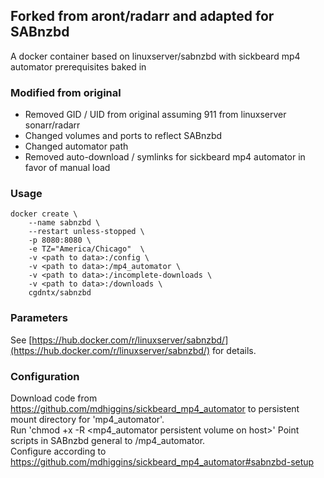 ## Forked from aront/radarr and adapted for SABnzbd
A docker container based on linuxserver/sabnzbd with sickbeard mp4 automator prerequisites baked in

### Modified from original
* Removed GID / UID from original assuming 911 from linuxserver sonarr/radarr
* Changed volumes and ports to reflect SABnzbd
* Changed automator path
* Removed auto-download / symlinks for sickbeard mp4 automator in favor of manual load

### Usage

````
docker create \
    --name sabnzbd \
    --restart unless-stopped \
    -p 8080:8080 \
    -e TZ="America/Chicago"  \
    -v <path to data>:/config \
    -v <path to data>:/mp4_automator \
    -v <path to data>:/incomplete-downloads \
    -v <path to data>:/downloads \
    cgdntx/sabnzbd
````

### Parameters
See [https://hub.docker.com/r/linuxserver/sabnzbd/](https://hub.docker.com/r/linuxserver/sabnzbd/) for details.

### Configuration
Download code from https://github.com/mdhiggins/sickbeard_mp4_automator to persistent mount directory for 'mp4_automator'.  
Run 'chmod +x -R <mp4_automator persistent volume on host>'
Point scripts in SABnzbd general to /mp4_automator.  
Configure according to https://github.com/mdhiggins/sickbeard_mp4_automator#sabnzbd-setup


